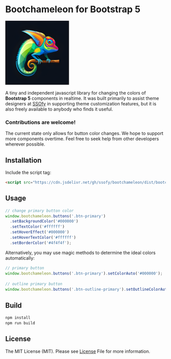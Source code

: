 # Bootchameleon for Bootstrap 5

![](logo.png)

A tiny and independent javascript library for changing the colors of **Bootstrap 5** components in realtime.
It was built primarily to assist theme designers at [SSOfy](https://www.ssofy.com) in supporting theme customization features, but it is also freely available to anybody who finds it useful.

### Contributions are welcome!

The current state only allows for button color changes.
We hope to support more components overtime.
Feel free to seek help from other developers wherever possible.

## Installation

Include the script tag:
```html
<script src="https://cdn.jsdelivr.net/gh/ssofy/bootchameleon/dist/bootchameleon.min.js"></script>
```

## Usage

```javascript
// change primary button color
window.bootchameleon.buttons('.btn-primary')
  .setBackgroundColor('#000000')
  .setTextColor('#ffffff')
  .setHoverEffect('#000000')
  .setHoverTextColor('#ffffff')
  .setBorderColor('#4f4f4f');
```

Alternatively, you may use magic methods to determine the ideal colors automatically:

```javascript
// primary button
window.bootchameleon.buttons('.btn-primary').setColorAuto('#000000');

// outline primary button
window.bootchameleon.buttons('.btn-outline-primary').setOutlineColorAuto('#000000');
```

## Build

```sh
npm install
npm run build
```

## License

The MIT License (MIT). Please see [License](LICENSE) File for more information.
